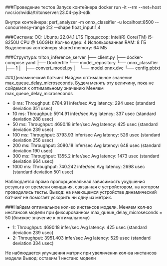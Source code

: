 ###Проведение тестов
Запуск контейнера
docker run -it --rm --net=host nvcr.io/nvidia/tritonserver:23.04-py3-sdk

Внутри контейнера:
perf_analyzer -m onnx_classifier -u localhost:8500 --concurrency-range 2:2 --shape float_input:1,4

###Система:
ОС: Ubuntu 22.04.1 LTS
Процессор: Intel(R) Core(TM) i5-8250U CPU @ 1.60GHz
Кол-во ядер: 4
Использованная RAM: 8 ГБ
Выделенная контейнеру shared memory: 64 МБ

###Структура:
triton_inference_server
├── client.py
├── docker-compose.yaml
├── Dockerfile
└── model_repository
    └── onnx_classifier
        ├── 1
        │   ├── convert_model.py
        │   └── model.onnx.dvc
        └── config.pbtxt


###Динамический батчинг
Найдем оптимальное значение max_queue_delay_microseconds. Будем менять эту величину, пока не сойдемся к оптимальному значению
Меняем  max_queue_delay_microseconds
- 0 ms:
    Throughput: 6784.91 infer/sec
    Avg latency: 294 usec (standard deviation 351 usec)
- 10 ms:
    Throughput: 5914.91 infer/sec
    Avg latency: 337 usec (standard deviation 288 usec)
- 50 ms:
    Throughput: 4690.18 infer/sec
    Avg latency: 425 usec (standard deviation 239 usec)
- 100 ms:
    Throughput: 3793.93 infer/sec
    Avg latency: 526 usec (standard deviation 256 usec)
- 200 ms:
    Throughput: 3080.18 infer/sec
    Avg latency: 648 usec (standard deviation 190 usec)
- 300 ms:
    Throughput: 1355.2 infer/sec
    Avg latency: 1473 usec (standard deviation 664 usec)
- 1000 ms:
    Throughput: 740.242 infer/sec
    Avg latency: 2698 usec (standard deviation 501 usec)

Наблюдается прямо пропорциональная зависимость ухудшения результа от времени ожидания, связанная с устройстовом, на котором проводились тесты.
Вывод: на имеющемся устройстве динамический батчинг не помогает ускорить ни одну из метрик.

###Найдем оптимальное кол-во инстансов модели.
Меняем кол-во инстансов модели при фиксированном max_queue_delay_microseconds = 50 (близкое значение к оптимальному)

- 1:
    Throughput: 4690.18 infer/sec
    Avg latency: 425 usec (standard deviation 239 usec)
- 2:
    Throughput: 3951.403 infer/sec
    Avg latency: 529 usec (standard deviation 334 usec)

Не наблюдается улучшения матрик при увеличении кол-ва инстансов модели
Вывод: оставим 1 инстанс модели

